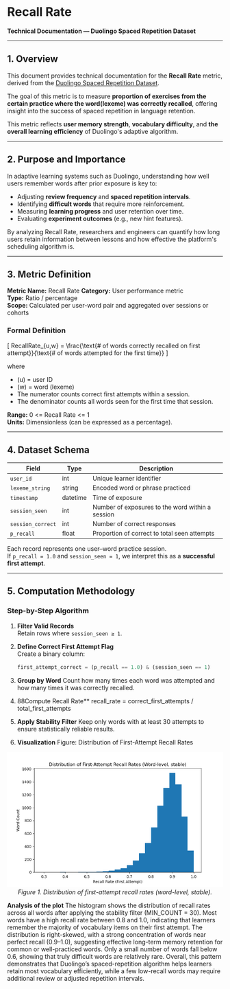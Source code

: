 # Recall Rate

**Technical Documentation — Duolingo Spaced Repetition Dataset**

---

## 1. Overview

This document provides technical documentation for the **Recall Rate** metric, derived from the [Duolingo Spaced Repetition Dataset](https://www.kaggle.com/datasets/aravinii/duolingo-spaced-repetition-data?resource=download).

The goal of this metric is to measure **proportion of exercises from the certain practice where the word(lexeme) was correctly recalled**, offering insight into the success of spaced repetition in language retention.

This metric reflects **user memory strength**, **vocabulary difficulty**, and **the overall learning efficiency** of Duolingo's adaptive algorithm.

---

## 2. Purpose and Importance

In adaptive learning systems such as Duolingo, understanding how well users remember words after prior exposure is key to:

- Adjusting **review frequency** and **spaced repetition intervals**.
- Identifying **difficult words** that require more reinforcement.
- Measuring **learning progress** and user retention over time.
- Evaluating **experiment outcomes** (e.g., new hint features).

By analyzing Recall Rate, researchers and engineers can quantify how long users retain information between lessons and how effective the platform's scheduling algorithm is.

---

## 3. Metric Definition

**Metric Name:** Recall Rate
**Category:** User performance metric  
**Type:** Ratio / percentage  
**Scope:** Calculated per user-word pair and aggregated over sessions or cohorts

### Formal Definition

\[
RecallRate\_{u,w} = \frac{\text{# of words correctly recalled on first attempt}}{\text{# of words attempted for the first time}}
\]

where

- \(u\) = user ID
- \(w\) = word (lexeme)
- The numerator counts correct first attempts within a session.
- The denominator counts all words seen for the first time that session.

**Range:** 0 <= Recall Rate <= 1  
**Units:** Dimensionless (can be expressed as a percentage).

---

## 4. Dataset Schema

| Field             | Type     | Description                                      |
| ----------------- | -------- | ------------------------------------------------ |
| `user_id`         | int      | Unique learner identifier                        |
| `lexeme_string`   | string   | Encoded word or phrase practiced                 |
| `timestamp`       | datetime | Time of exposure                                 |
| `session_seen`    | int      | Number of exposures to the word within a session |
| `session_correct` | int      | Number of correct responses                      |
| `p_recall`        | float    | Proportion of correct to total seen attempts     |

Each record represents one user–word practice session.  
If `p_recall = 1.0` and `session_seen = 1`, we interpret this as a **successful first attempt**.

---

## 5. Computation Methodology

### Step-by-Step Algorithm

1. **Filter Valid Records**  
   Retain rows where `session_seen ≥ 1`.

2. **Define Correct First Attempt Flag**  
   Create a binary column:
   ```python
   first_attempt_correct = (p_recall == 1.0) & (session_seen == 1)
   ```
3. **Group by Word**
   Count how many times each word was attempted and how many times it was correctly recalled.

4. 88Compute Recall Rate\*\*
   recall_rate = correct_first_attempts / total_first_attempts

5. **Apply Stability Filter**
   Keep only words with at least 30 attempts to ensure statistically reliable results.

6. **Visualization**
Figure: Distribution of First-Attempt Recall Rates
<p align="center"> <img src="images/recall_rate_distribution.png" alt="Histogram of first-attempt recall rates across words" width="720"> <br> <em>Figure 1. Distribution of first-attempt recall rates (word-level, stable).</em> </p>

**Analysis of the plot**
The histogram shows the distribution of recall rates across all words after applying the stability filter (MIN_COUNT = 30).
Most words have a high recall rate between 0.8 and 1.0, indicating that learners remember the majority of vocabulary items on their first attempt.
The distribution is right-skewed, with a strong concentration of words near perfect recall (0.9–1.0), suggesting effective long-term memory retention for common or well-practiced words.
Only a small number of words fall below 0.6, showing that truly difficult words are relatively rare.
Overall, this pattern demonstrates that Duolingo’s spaced-repetition algorithm helps learners retain most vocabulary efficiently, while a few low-recall words may require additional review or adjusted repetition intervals.
